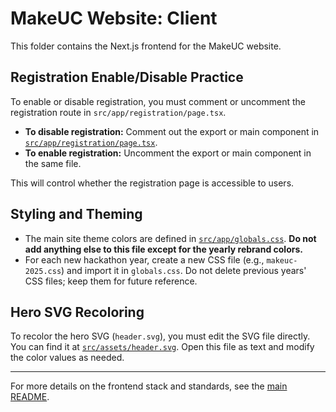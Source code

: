 # MakeUC Website: Client

This folder contains the Next.js frontend for the MakeUC website.

## Registration Enable/Disable Practice

To enable or disable registration, you must comment or uncomment the registration route in `src/app/registration/page.tsx`.

- **To disable registration:** Comment out the export or main component in [`src/app/registration/page.tsx`](../src/app/registration/page.tsx).
- **To enable registration:** Uncomment the export or main component in the same file.

This will control whether the registration page is accessible to users.

## Styling and Theming

- The main site theme colors are defined in [`src/app/globals.css`](../src/app/globals.css). **Do not add anything else to this file except for the yearly rebrand colors.**
- For each new hackathon year, create a new CSS file (e.g., `makeuc-2025.css`) and import it in `globals.css`. Do not delete previous years' CSS files; keep them for future reference.

## Hero SVG Recoloring

To recolor the hero SVG (`header.svg`), you must edit the SVG file directly. You can find it at [`src/assets/header.svg`](../src/assets/header.svg). Open this file as text and modify the color values as needed.

---

For more details on the frontend stack and standards, see the [main README](../README.md).
